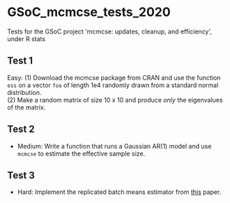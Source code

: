# GSoC_mcmcse_tests_2020
Tests for the GSoC project 'mcmcse: updates, cleanup, and efficiency', under R stats

## Test 1
Easy: (1) Download the mcmcse package from CRAN and use the function `ess` on a vector `foo` of length 1e4 randomly drawn from a standard normal distribution.   
(2) Make a random matrix of size 10 x 10 and produce _only_ the eigenvalues of the matrix.

## Test 2
- Medium: Write a function that runs a Gaussian AR(1) model and use `mcmcse` to estimate the effective sample size.

## Test 3
- Hard: Implement the replicated batch means estimator from [this](https://onlinelibrary.wiley.com/doi/pdf/10.1002/nav.20158) paper.
